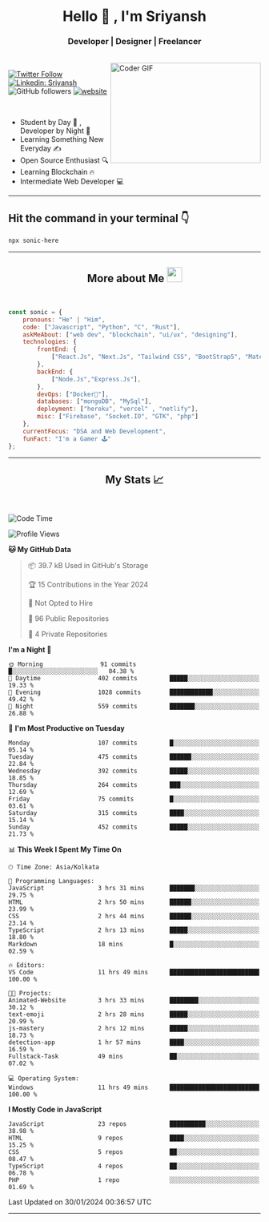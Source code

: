 
<h1 align="center">Hello  👋 , I'm Sriyansh</h1>
<h3 align="center">Developer | Designer | Freelancer </h3>
<br>
<img alt="Coder GIF" align="right" height=200 width=300 src="https://miro.medium.com/max/1360/0*7Q3yvSIv_t0ioJ-Z.gif" />

[![Twitter Follow](https://img.shields.io/twitter/follow/ShivamSriyansh?label=Follow)](https://twitter.com/intent/follow?screen_name=ShivamSriyansh)
[![Linkedin: Sriyansh](https://img.shields.io/badge/-Sriyansh-blue?style=flat-square&logo=Linkedin&logoColor=white&link=https://www.linkedin.com/in/sriyansh-shivam/)](https://www.linkedin.com/in/sriyansh-shivam/)
![GitHub followers](https://img.shields.io/github/followers/SoNiC-HeRE?label=Follow&style=social)
[![website](https://img.shields.io/badge/Website-46a2f1.svg?&style=flat-square&logo=Google-Chrome&logoColor=white&link=https://ss-portfolio.vercel.app/)](https://ss-portfolio.vercel.app/)

<br/>

- Student by Day 🌅 , Developer by Night 🌃
- Learning Something New Everyday ✍️
- Open Source Enthusiast 🔍
- Learning Blockchain 🔥
- Intermediate Web Developer 💻



<hr/>

## Hit the command in your terminal 👇
```bash
npx sonic-here
```

<hr/>
<h2 align="center">More about Me <img src="https://emojis.slackmojis.com/emojis/images/1531849430/4246/blob-sunglasses.gif?1531849430" width="30"/> </h3>
<br>

```javascript
const sonic = {
    pronouns: "He" | "Him",
    code: ["Javascript", "Python", "C", "Rust"],
    askMeAbout: ["web dev", "blockchain", "ui/ux", "designing"],
    technologies: {
        frontEnd: {
            ["React.Js", "Next.Js", "Tailwind CSS", "BootStrap5", "MaterialUI"]
        },
        backEnd: {
            ["Node.Js","Express.Js"],
        },
        devOps: ["Docker🐳"],
        databases: ["mongoDB", "MySql"],
        deployment: ["heroku", "vercel" , "netlify"],
        misc: ["Firebase", "Socket.IO", "GTK", "php"]
    },
    currentFocus: "DSA and Web Development",
    funFact: "I'm a Gamer 🕹️"
};
```
<hr/>

<h2 align="center"> My Stats 📈 </h2>
<br />

<!--START_SECTION:waka-->
![Code Time](http://img.shields.io/badge/Code%20Time-54%20hrs%2030%20mins-blue)

![Profile Views](http://img.shields.io/badge/Profile%20Views-13-blue)

**🐱 My GitHub Data** 

> 📦 39.7 kB Used in GitHub's Storage 
 > 
> 🏆 15 Contributions in the Year 2024
 > 
> 🚫 Not Opted to Hire
 > 
> 📜 96 Public Repositories 
 > 
> 🔑 4 Private Repositories 
 > 
**I'm a Night 🦉** 

```text
🌞 Morning                91 commits          █░░░░░░░░░░░░░░░░░░░░░░░░   04.38 % 
🌆 Daytime                402 commits         █████░░░░░░░░░░░░░░░░░░░░   19.33 % 
🌃 Evening                1028 commits        ████████████░░░░░░░░░░░░░   49.42 % 
🌙 Night                  559 commits         ███████░░░░░░░░░░░░░░░░░░   26.88 % 
```
📅 **I'm Most Productive on Tuesday** 

```text
Monday                   107 commits         █░░░░░░░░░░░░░░░░░░░░░░░░   05.14 % 
Tuesday                  475 commits         ██████░░░░░░░░░░░░░░░░░░░   22.84 % 
Wednesday                392 commits         █████░░░░░░░░░░░░░░░░░░░░   18.85 % 
Thursday                 264 commits         ███░░░░░░░░░░░░░░░░░░░░░░   12.69 % 
Friday                   75 commits          █░░░░░░░░░░░░░░░░░░░░░░░░   03.61 % 
Saturday                 315 commits         ████░░░░░░░░░░░░░░░░░░░░░   15.14 % 
Sunday                   452 commits         █████░░░░░░░░░░░░░░░░░░░░   21.73 % 
```


📊 **This Week I Spent My Time On** 

```text
🕑︎ Time Zone: Asia/Kolkata

💬 Programming Languages: 
JavaScript               3 hrs 31 mins       ███████░░░░░░░░░░░░░░░░░░   29.75 % 
HTML                     2 hrs 50 mins       ██████░░░░░░░░░░░░░░░░░░░   23.99 % 
CSS                      2 hrs 44 mins       ██████░░░░░░░░░░░░░░░░░░░   23.14 % 
TypeScript               2 hrs 13 mins       █████░░░░░░░░░░░░░░░░░░░░   18.80 % 
Markdown                 18 mins             █░░░░░░░░░░░░░░░░░░░░░░░░   02.59 % 

🔥 Editors: 
VS Code                  11 hrs 49 mins      █████████████████████████   100.00 % 

🐱‍💻 Projects: 
Animated-Website         3 hrs 33 mins       ████████░░░░░░░░░░░░░░░░░   30.12 % 
text-emoji               2 hrs 28 mins       █████░░░░░░░░░░░░░░░░░░░░   20.99 % 
js-mastery               2 hrs 12 mins       █████░░░░░░░░░░░░░░░░░░░░   18.73 % 
detection-app            1 hr 57 mins        ████░░░░░░░░░░░░░░░░░░░░░   16.59 % 
Fullstack-Task           49 mins             ██░░░░░░░░░░░░░░░░░░░░░░░   07.02 % 

💻 Operating System: 
Windows                  11 hrs 49 mins      █████████████████████████   100.00 % 
```

**I Mostly Code in JavaScript** 

```text
JavaScript               23 repos            ██████████░░░░░░░░░░░░░░░   38.98 % 
HTML                     9 repos             ████░░░░░░░░░░░░░░░░░░░░░   15.25 % 
CSS                      5 repos             ██░░░░░░░░░░░░░░░░░░░░░░░   08.47 % 
TypeScript               4 repos             ██░░░░░░░░░░░░░░░░░░░░░░░   06.78 % 
PHP                      1 repo              ░░░░░░░░░░░░░░░░░░░░░░░░░   01.69 % 
```




 Last Updated on 30/01/2024 00:36:57 UTC
<!--END_SECTION:waka-->
<hr />
